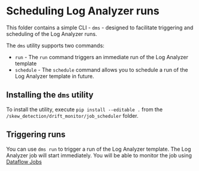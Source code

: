 # Scheduling Log Analyzer runs

This folder contains a simple CLI - `dms` - designed to facilitate triggering and scheduling of the Log Analyzer runs.

The `dms` utility supports two commands: 
- `run` - The `run` command triggers an immediate run of the Log Analyzer template
- `schedule` - The `schedule` command allows you to schedule a run of the Log Analyzer template in future. 

## Installing the `dms` utility

To install the utility, execute `pip install --editable .` from the `/skew_detection/drift_monitor/job_scheduler` folder.

## Triggering runs 

You can use `dms run` to trigger a run of the Log Analyzer template. The Log Analyzer job will start immediately. You will be able to monitor the job using [Dataflow Jobs](https://console.cloud.google.com/dataflow)
